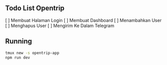 ## Todo List Opentrip

[ ] Membuat Halaman Login
[ ] Membuat Dashboard
[ ] Menambahkan User
[ ] Menghapus User
[ ] Mengirim Ke Dalam Telegram

## Running

```bash
tmux new -s opentrip-app
npm run dev
```